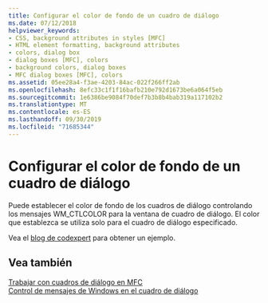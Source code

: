```yaml
---
title: Configurar el color de fondo de un cuadro de diálogo
ms.date: 07/12/2018
helpviewer_keywords:
- CSS, background attributes in styles [MFC]
- HTML element formatting, background attributes
- colors, dialog box
- dialog boxes [MFC], colors
- background colors, dialog boxes
- MFC dialog boxes [MFC], colors
ms.assetid: 05ee28a4-f3ae-4203-84ac-022f266ff2ab
ms.openlocfilehash: 8efc33c1f1f16bafb210e792d1673be6a064f5eb
ms.sourcegitcommit: 1e6386be9084f70def7b3b8b4bab319a117102b2
ms.translationtype: MT
ms.contentlocale: es-ES
ms.lasthandoff: 09/30/2019
ms.locfileid: "71685344"
---
```

# <a name="setting-the-dialog-boxs-background-color"></a>Configurar el color de fondo de un cuadro de diálogo

Puede establecer el color de fondo de los cuadros de diálogo controlando los mensajes WM_CTLCOLOR para la ventana de cuadro de diálogo. El color que establezca se utiliza solo para el cuadro de diálogo especificado.

Vea el [blog de codexpert](https://codexpert.ro/blog/2013/03/13/painting-the-dialog-backround/) para obtener un ejemplo.

## <a name="see-also"></a>Vea también

[Trabajar con cuadros de diálogo en MFC](../mfc/life-cycle-of-a-dialog-box.md)<br/>
[Control de mensajes de Windows en el cuadro de diálogo](../mfc/handling-windows-messages-in-your-dialog-box.md)
